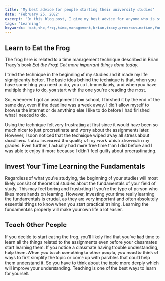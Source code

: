 ```yaml
---
title: 'My best advice for people starting their university studies'
date: 'February 25, 2022'
excerpt: 'In this blog post, I give my best advice for anyone who is starting their university studies based on my own experience as a recent university graduate'
tags: 'Learning'
keywords: 'eat,the,frog,time,management,brian,tracy,procrastination,fundamentals,teaching,school,university,college'
---
```


## Learn to Eat the Frog

The frog here is related to a time management technique described in Brian Tracy's book _Eat the Frog! Get more important things done today._

I tried the technique in the beginning of my studies and it made my life signigicantly better. The basic idea behind the technique is that, when you have something you need to do, you do it immediately, and when you have multiple things to do, you start with the one you're dreading the most.

So, whenever I got an assignment from school, I finished it by the end of the same day, even if the deadline was a week away. I did't allow myself to browse the internet or do anything else I like to do before I had finished what I needed to do.

Using the technique felt very frustrating at first since it would have been so much nicer to just procrastinate and worry about the assignments later. However, I soon noticed that the technique wiped away all stress about deadlines. It also increased the quality of my work which showed in my grades. Even further, I actually had more free time than I did before and I was able to enjoy it more because I didn't feel guilty about procrastinating.

## Invest Your Time Learning the Fundamentals

Regardless of what you're studying, the beginning of your studies will most likely consist of theoretical studies about the fundamentals of your field of study. This may feel boring and frustrating if you're the type of person who likes more hands on learning. However, investing your time really learning the fundamentals is crucial, as they are very important and often absolutely essential things to know when you start practical training. Learning the fundamentals properly will make your own life a lot easier.

## Teach Other People

If you decide to start eating the frog, you’ll likely find that you’ve had time to learn all the things related to the assignments even before your classmates start learning them. If you notice a classmate having trouble understanding, help them. When you teach something to other people, you need to think of ways to first simplify the topic or come up with parables that could help them understand it. So you have to think about the topic more deeply which will improve your understanding. Teaching is one of the best ways to learn for yourself.
